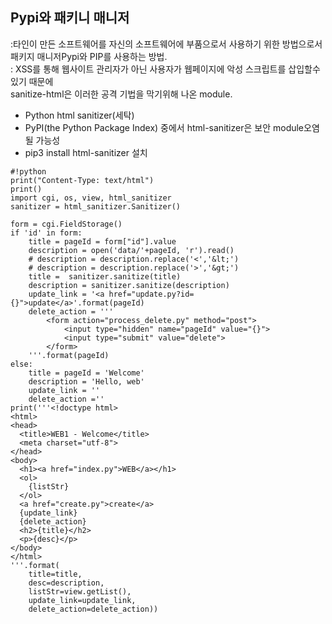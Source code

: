 ## Pypi와 패키니 매니저 <br>
:타인이 만든 소프트웨어를 자신의 소프트웨어에 부품으로서 사용하기 위한 방법으로서 패키지 매니저Pypi와 PIP를 사용하는 방법. <br>
: XSS를 통해 웹사이트 관리자가 아닌 사용자가 웹페이지에 악성 스크립트를 삽입할수 있기 때문에 <br>
sanitize-html은 이러한 공격 기법을 막기위해 나온 module. <br>
+ Python html sanitizer(세탁) <br>
+ PyPI(the Python Package Index) 중에서 html-sanitizer은 보안 module오염될 가능성 <br> 
+ pip3 install html-sanitizer 설치 <br>
```
#!python
print("Content-Type: text/html")
print()
import cgi, os, view, html_sanitizer
sanitizer = html_sanitizer.Sanitizer() 

form = cgi.FieldStorage()
if 'id' in form:
    title = pageId = form["id"].value
    description = open('data/'+pageId, 'r').read()
    # description = description.replace('<','&lt;')
    # description = description.replace('>','&gt;')
    title =  sanitizer.sanitize(title)
    description = sanitizer.sanitize(description)
    update_link = '<a href="update.py?id={}">update</a>'.format(pageId)
    delete_action = '''
        <form action="process_delete.py" method="post">
            <input type="hidden" name="pageId" value="{}">
            <input type="submit" value="delete">
        </form>
    '''.format(pageId)
else:
    title = pageId = 'Welcome'
    description = 'Hello, web'
    update_link = ''
    delete_action =''
print('''<!doctype html>
<html>
<head>
  <title>WEB1 - Welcome</title>
  <meta charset="utf-8">
</head>
<body>
  <h1><a href="index.py">WEB</a></h1>
  <ol>
    {listStr}
  </ol>
  <a href="create.py">create</a>
  {update_link}
  {delete_action}
  <h2>{title}</h2>
  <p>{desc}</p>
</body>
</html>
'''.format(
    title=title,
    desc=description,
    listStr=view.getList(),
    update_link=update_link,
    delete_action=delete_action))
